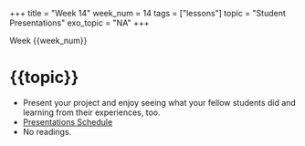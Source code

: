 +++
title = "Week 14"
week_num = 14
tags = ["lessons"]
topic = "Student Presentations"
exo_topic =  "NA"
+++

Week {{week_num}}
# {{topic}}

- Present your project and enjoy seeing what your fellow students did and learning from their experiences, too.
- [Presentations Schedule](https://github.com/PsuAstro497/PresentationScheduleFall2022)
- No readings.  
